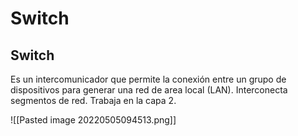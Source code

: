 # Switch
## Switch
Es un intercomunicador que permite la conexión entre un grupo de dispositivos para generar una red de area local (LAN). Interconecta segmentos de red. Trabaja en la capa 2.

![[Pasted image 20220505094513.png]]

